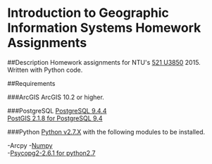 Introduction to Geographic Information Systems Homework Assignments
==========

##Description
Homework assignments for NTU's [521 U3850](https://goo.gl/WVFOfC) 2015.  
Written with Python code.

##Requirements

###ArcGIS
ArcGIS 10.2 or higher.

###PostgreSQL
[PostgreSQL 9.4.4](http://www.postgresql.org)  
[PostGIS 2.1.8 for PostgreSQL 9.4](http://postgis.net)

###Python
[Python v2.7.X](https://www.python.org) with the following modules to be installed.

-Arcpy
-[Numpy](http://www.numpy.org)  
-[Psycopg2-2.6.1 for python2.7](http://initd.org/psycopg)
